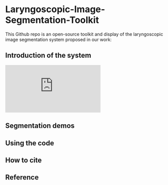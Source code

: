 # Laryngoscopic-Image-Segmentation-Toolkit
This Github repo is an open-source toolkit and display of the laryngoscopic image segmentation system proposed in our work: 

## Introduction of the system
![Page 1](https://github.com/EEugeneS/Laryngoscopic-Image-Segmentation-Toolkit/Demos/results.pdf)
## Segmentation demos

## Using the code

## How to cite

## Reference

